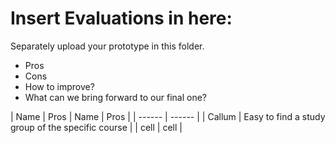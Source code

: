 # Insert Evaluations in here:
Separately upload your prototype in this folder. 

* Pros
* Cons
* How to improve?
* What can we bring forward to our final one?

| Name | Pros | Name | Pros |
| ------ | ------ |
| Callum | Easy to find a study group of the specific course    |
| cell | cell | 